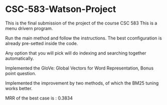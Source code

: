 # CSC-583-Watson-Project
This is the final submission of the project of the course CSC 583
This is a menu drivern program.

Run the main method and follow the instructions.
The best cconfiguration is already pre-setted inside the code. 

Any option that you will pick will do indexing and searching together automatically.

Implemented the GloVe: Global Vectors for Word Representation, Bonus point question.

Implemented the improvement by two methods, of which the BM25 tuning works better.

MRR of the best case is : 0.3834
